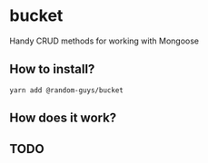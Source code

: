 # bucket

Handy CRUD methods for working with Mongoose 

## How to install?
`yarn add @random-guys/bucket`

## How does it work?

## TODO